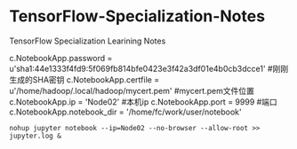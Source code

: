 # TensorFlow-Specialization-Notes
TensorFlow Specialization Learining Notes


c.NotebookApp.password = u'sha1:44e1333f4fd9:5f069fb814bfe0423e3f42a3df01e4b0cb3dcce1' #刚刚生成的SHA密钥
c.NotebookApp.certfile = u'/home/hadoop/.local/hadoop/mycert.pem' #mycert.pem文件位置
c.NotebookApp.ip = 'Node02' #本机ip
c.NotebookApp.port = 9999 #端口
c.NotebookApp.notebook_dir = '/home/fc/work/user/notebook'

    nohup jupyter notebook --ip=Node02 --no-browser --allow-root >> jupyter.log &
